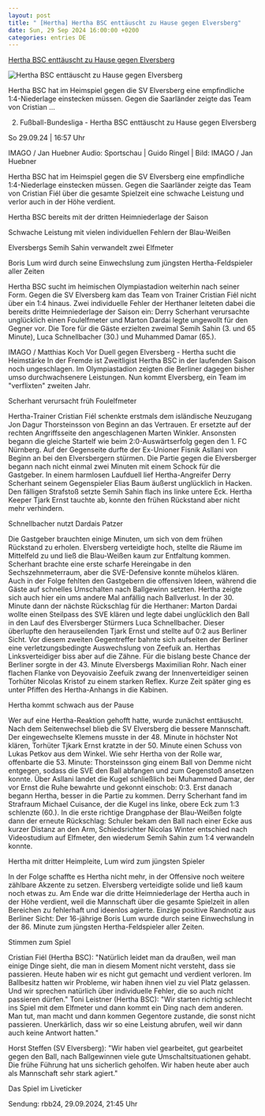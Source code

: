 ```yaml
---
layout: post
title: " [Hertha] Hertha BSC enttäuscht zu Hause gegen Elversberg"
date: Sun, 29 Sep 2024 16:00:00 +0200
categories: entries DE
---
```

[Hertha BSC enttäuscht zu Hause gegen Elversberg](https://www.rbb24.de/sport/beitrag/2024/09/fussball-zweite-bundesliga-hertha-bsc-elversberg-spielbericht-liveticker-audio-reportage.html)

![Hertha BSC enttäuscht zu Hause gegen Elversberg](https://www.rbb24.de/content/dam/rbb/rbb/rbb24/2024/2024_09/imago-images/maza1-1920.jpg.jpg/size=708x398.jpg)

Hertha BSC hat im Heimspiel gegen die SV Elversberg eine empfindliche 1:4-Niederlage einstecken müssen. Gegen die Saarländer zeigte das Team von Cristian ...

2. Fußball-Bundesliga - Hertha BSC enttäuscht zu Hause gegen Elversberg

So 29.09.24 | 16:57 Uhr

IMAGO / Jan Huebner Audio: Sportschau | Guido Ringel | Bild: IMAGO / Jan Huebner

Hertha BSC hat im Heimspiel gegen die SV Elversberg eine empfindliche 1:4-Niederlage einstecken müssen. Gegen die Saarländer zeigte das Team von Cristian Fiél über die gesamte Spielzeit eine schwache Leistung und verlor auch in der Höhe verdient.



Hertha BSC bereits mit der dritten Heimniederlage der Saison

Schwache Leistung mit vielen individuellen Fehlern der Blau-Weißen

Elversbergs Semih Sahin verwandelt zwei Elfmeter

Boris Lum wird durch seine Einwechslung zum jüngsten Hertha-Feldspieler aller Zeiten



Hertha BSC sucht im heimischen Olympiastadion weiterhin nach seiner Form. Gegen die SV Elversberg kam das Team von Trainer Cristian Fiél nicht über ein 1:4 hinaus. Zwei individuelle Fehler der Herthaner leiteten dabei die bereits dritte Heimniederlage der Saison ein: Derry Scherhant verursachte unglücklich einen Foulelfmeter und Marton Dardai legte ungewollt für den Gegner vor. Die Tore für die Gäste erzielten zweimal Semih Sahin (3. und 65 Minute), Luca Schnellbacher (30.) und Muhammed Damar (65.).



IMAGO / Matthias Koch Vor Duell gegen Elversberg - Hertha sucht die Heimstärke In der Fremde ist Zweitligist Hertha BSC in der laufenden Saison noch ungeschlagen. Im Olympiastadion zeigten die Berliner dagegen bisher umso durchwachsenere Leistungen. Nun kommt Elversberg, ein Team im "verflixten" zweiten Jahr.

Scherhant verursacht früh Foulelfmeter

Hertha-Trainer Cristian Fiél schenkte erstmals dem isländische Neuzugang Jon Dagur Thorsteinsson von Beginn an das Vertrauen. Er ersetzte auf der rechten Angriffsseite den angeschlagenen Marten Winkler. Ansonsten begann die gleiche Startelf wie beim 2:0-Auswärtserfolg gegen den 1. FC Nürnberg. Auf der Gegenseite durfte der Ex-Unioner Fisnik Asllani von Beginn an bei den Elversbergern stürmen. Die Partie gegen die Elversberger begann nach nicht einmal zwei Minuten mit einem Schock für die Gastgeber. In einem harmlosen Laufduell lief Hertha-Angreifer Derry Scherhant seinem Gegenspieler Elias Baum äußerst unglücklich in Hacken. Den fälligen Strafstoß setzte Semih Sahin flach ins linke untere Eck. Hertha Keeper Tjark Ernst tauchte ab, konnte den frühen Rückstand aber nicht mehr verhindern.

Schnellbacher nutzt Dardais Patzer

Die Gastgeber brauchten einige Minuten, um sich von dem frühen Rückstand zu erholen. Elversberg verteidigte hoch, stellte die Räume im Mittelfeld zu und ließ die Blau-Weißen kaum zur Entfaltung kommen. Scherhant brachte eine erste scharfe Hereingabe in den Sechszehnmeterraum, aber die SVE-Defensive konnte mühelos klären. Auch in der Folge fehlten den Gastgebern die offensiven Ideen, während die Gäste auf schnelles Umschalten nach Ballgewinn setzten. Hertha zeigte sich auch hier ein ums andere Mal anfällig nach Ballverlust. In der 30. Minute dann der nächste Rückschlag für die Herthaner: Marton Dardai wollte einen Steilpass des SVE klären und legte dabei unglücklich den Ball in den Lauf des Elversberger Stürmers Luca Schnellbacher. Dieser überlupfte den herauseilenden Tjark Ernst und stellte auf 0:2 aus Berliner Sicht. Vor diesem zweiten Gegentreffer bahnte sich aufseiten der Berliner eine verletzungsbedingte Auswechslung von Zeefuik an. Herthas Linksverteidiger biss aber auf die Zähne. Für die bislang beste Chance der Berliner sorgte in der 43. Minute Elversbergs Maximilian Rohr. Nach einer flachen Flanke von Deyovaisio Zeefuik zwang der Innenverteidiger seinen Torhüter Nicolas Kristof zu einem starken Reflex. Kurze Zeit später ging es unter Pfiffen des Hertha-Anhangs in die Kabinen.



Hertha kommt schwach aus der Pause

Wer auf eine Hertha-Reaktion gehofft hatte, wurde zunächst enttäuscht. Nach dem Seitenwechsel blieb die SV Elversberg die bessere Mannschaft. Der eingewechselte Klemens musste in der 48. Minute in höchster Not klären, Torhüter Tjkark Ernst kratzte in der 50. Minute einen Schuss von Lukas Petkov aus dem Winkel. Wie sehr Hertha von der Rolle war, offenbarte die 53. Minute: Thorsteinsson ging einem Ball von Demme nicht entgegen, sodass die SVE den Ball abfangen und zum Gegenstoß ansetzen konnte. Über Asllani landet die Kugel schließlich bei Muhammed Damar, der vor Ernst die Ruhe bewahrte und gekonnt einschob: 0:3. Erst danach begann Hertha, besser in die Partie zu kommen. Derry Scherhant fand im Strafraum Michael Cuisance, der die Kugel ins linke, obere Eck zum 1:3 schlenzte (60.). In die erste richtige Drangphase der Blau-Weißen folgte dann der erneute Rückschlag: Schuler bekam den Ball nach einer Ecke aus kurzer Distanz an den Arm, Schiedsrichter Nicolas Winter entschied nach Videostudium auf Elfmeter, den wiederum Semih Sahin zum 1:4 verwandeln konnte.

Hertha mit dritter Heimpleite, Lum wird zum jüngsten Spieler

In der Folge schaffte es Hertha nicht mehr, in der Offensive noch weitere zählbare Akzente zu setzen. Elversberg verteidigte solide und ließ kaum noch etwas zu. Am Ende war die dritte Heimniederlage der Hertha auch in der Höhe verdient, weil die Mannschaft über die gesamte Spielzeit in allen Bereichen zu fehlerhaft und ideenlos agierte. Einzige positive Randnotiz aus Berliner Sicht: Der 16-jährige Boris Lum wurde durch seine Einwechslung in der 86. Minute zum jüngsten Hertha-Feldspieler aller Zeiten.

Stimmen zum Spiel

Cristian Fiél (Hertha BSC): "Natürlich leidet man da draußen, weil man einige Dinge sieht, die man in diesem Moment nicht versteht, dass sie passieren. Heute haben wir es nicht gut gemacht und verdient verloren. Im Ballbesitz hatten wir Probleme, wir haben ihnen viel zu viel Platz gelassen. Und wir sprechen natürlich über individuelle Fehler, die so auch nicht passieren dürfen." Toni Leistner (Hertha BSC): "Wir starten richtig schlecht ins Spiel mit dem Elfmeter und dann kommt ein Ding nach dem anderen. Man tut, man macht und dann kommen Gegentore zustande, die sonst nicht passieren. Unerkärlich, dass wir so eine Leistung abrufen, weil wir dann auch keine Antwort hatten."

Horst Steffen (SV Elversberg): "Wir haben viel gearbeitet, gut gearbeitet gegen den Ball, nach Ballgewinnen viele gute Umschaltsituationen gehabt. Die frühe Führung hat uns sicherlich geholfen. Wir haben heute aber auch als Mannschaft sehr stark agiert."

Das Spiel im Liveticker

Sendung: rbb24, 29.09.2024, 21:45 Uhr

